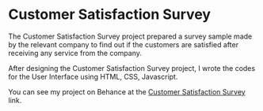 # Customer Satisfaction Survey
<p>The Customer Satisfaction Survey project prepared a survey sample made by the relevant company to find out if the customers are satisfied after receiving any service from the company.</p>
<p>After designing the Customer Satisfaction Survey project, I wrote the codes for the User Interface using HTML, CSS, Javascript.</p>
<p>You can see my project on Behance at the <a href="https://www.behance.net/gallery/120441177/Customer-Satisfaction-Survey" target="_blank">Customer Satisfaction Survey</a> link.</p>

